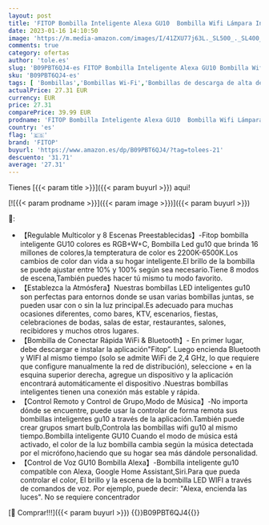 ```yaml
---
layout: post
title: 'FITOP Bombilla Inteligente Alexa GU10  Bombilla Wifi Lámpara Inteligente 4.7W=50W  Compatible con Alexa/ Google Home/Siri  2200-6500K Luces Cálidas/Frías & RGB Ajustable Control de Voz  5 Paquete'
date: 2023-01-16 14:10:50
image: 'https://m.media-amazon.com/images/I/41ZXU77j63L._SL500_._SL400_.jpg'
comments: true
category: ofertas
author: 'tole.es'
slug: 'B09PBT6QJ4-es FITOP Bombilla Inteligente Alexa GU10 Bombilla Wifi...'
sku: 'B09PBT6QJ4-es'
tags: [ 'Bombillas','Bombillas Wi-Fi','Bombillas de descarga de alta densidad','Bombillas de iluminación de discoteca','Bombillas de uso específico','Bombillas reflectoras','Iluminación','alexa','fitop','google','home','🇪🇸', ]
actualPrice: 27.31 EUR
currency: EUR
price: 27.31
comparePrice: 39.99 EUR
prodname: 'FITOP Bombilla Inteligente Alexa GU10  Bombilla Wifi Lámpara Inteligente 4.7W=50W  Compatible con Alexa/ Google Home/Siri  2200-6500K Luces Cálidas/Frías & RGB Ajustable Control de Voz  5 Paquete'
country: 'es'
flag: '🇪🇸'
brand: 'FITOP'
buyurl: 'https://www.amazon.es/dp/B09PBT6QJ4/?tag=tolees-21'
descuento: '31.71'
average: '27.31'
---
```


Tienes [{{< param title >}}]({{< param buyurl >}}) aqui!

[![{{< param prodname >}}]({{< param image >}})]({{< param buyurl >}})

🔎:

- 【Regulable Multicolor y 8 Escenas Preestablecidas】-Fitop bombilla inteligente GU10 colores es RGB+W+C, Bombilla Led gu10 que brinda 16 millones de colores,la tempteratura de color es 2200K-6500K.Los cambios de color dan vida a su hogar inteligente.El brillo de la bombilla se puede ajustar entre 10% y 100% según sea necesario.Tiene 8 modos de escena,También puedes hacer tú mismo tu modo favorito.
- 【Establezca la Atmósfera】Nuestras bombillas LED inteligentes gu10 son perfectas para entornos donde se usan varias bombillas juntas, se pueden usar con o sin la luz principal.Es adecuado para muchas ocasiones diferentes, como bares, KTV, escenarios, fiestas, celebraciones de bodas, salas de estar, restaurantes, salones, recibidores y muchos otros lugares.
- 【Bombilla de Conectar Rápida WiFi & Bluetooth】- En primer lugar, debe descargar e instalar la aplicación"Fitop”. Luego encienda Bluetooth y WIFI al mismo tiempo (solo se admite WiFi de 2,4 GHz, lo que requiere que configure manualmente la red de distribución), seleccione + en la esquina superior derecha, agregue un dispositivo y la aplicación encontrará automáticamente el dispositivo .Nuestras bombillas inteligentes tienen una conexión más estable y rápida.
- 【Control Remoto y Control de Grupo,Modo de Música】-No importa dónde se encuentre, puede usar la controlar de forma remota sus bombillas inteligentes gu10 a través de la aplicación.También puede crear grupos smart bulb,Controla las bombillas wifi gu10 al mismo tiempo.Bombilla inteligente GU10 Cuando el modo de música está activado, el color de la luz bombilla cambia según la música detectada por el micrófono,haciendo que su hogar sea más dándole personalidad.
- 【Control de Voz GU10 Bombilla Alexa】-Bombilla inteligente gu10 compatible con Alexa, Google Home Assistant,Siri.Para que pueda controlar el color, El brillo y la escena de la bombilla LED WIFI a través de comandos de voz. Por ejemplo, puede decir: "Alexa, encienda las luces". No se requiere concentrador

[🛒 Comprar!!!]({{< param buyurl >}})
{{<world>}}B09PBT6QJ4{{</world>}}
